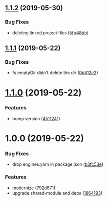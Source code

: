 ## [1.1.2](https://github.com/NaturalCycles/linked/compare/v1.1.1...v1.1.2) (2019-05-30)


### Bug Fixes

* deleting linked project files ([5fb48bb](https://github.com/NaturalCycles/linked/commit/5fb48bb))

## [1.1.1](https://github.com/NaturalCycles/linked/compare/v1.1.0...v1.1.1) (2019-05-22)


### Bug Fixes

* fs.emptyDir didn't delete the dir ([0d412c2](https://github.com/NaturalCycles/linked/commit/0d412c2))

# [1.1.0](https://github.com/NaturalCycles/linked/compare/v1.0.0...v1.1.0) (2019-05-22)


### Features

* bump version ([4511241](https://github.com/NaturalCycles/linked/commit/4511241))

# 1.0.0 (2019-05-22)


### Bug Fixes

* drop engines.yarn in package.json ([b3fc53e](https://github.com/NaturalCycles/linked/commit/b3fc53e))


### Features

* modernize ([792d871](https://github.com/NaturalCycles/linked/commit/792d871))
* upgrade shared-module and deps ([1864193](https://github.com/NaturalCycles/linked/commit/1864193))
